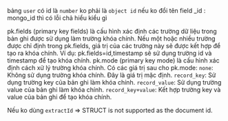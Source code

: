 bảng `user` có id là `number` ko phải là `object id`
nếu ko đổi tên field _id : mongo_id thì có lỗi chả hiểu kiểu gì

pk.fields (primary key fields) là cấu hình xác định các trường dữ liệu trong bản ghi được sử dụng làm trường khóa chính. Nếu một hoặc nhiều trường được chỉ định trong pk.fields, giá trị của các trường này sẽ được kết hợp để tạo ra khóa chính. Ví dụ: pk.fields=id,timestamp sẽ sử dụng trường id và timestamp để tạo khóa chính.
pk.mode (primary key mode) là cấu hình xác định cách xử lý trường khóa chính. Có các giá trị sau cho pk.mode:
    `none`: Không sử dụng trường khóa chính. Đây là giá trị mặc định.
    `record_key`: Sử dụng trường key của bản ghi làm khóa chính.
    `record_value`: Sử dụng trường value của bản ghi làm khóa chính.
    `record_key+value`: Kết hợp trường key và value của bản ghi để tạo khóa chính.

Nếu ko dùng `extractId`
=> STRUCT is not supported as the document id.